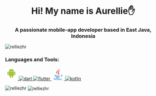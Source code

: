 <h1 align="center">Hi! My name is Aurellie✋</h1>
<h3 align="center">A passionate mobile-app developer based in East Java, Indonesia</h3>

<p align="left"> <img src="https://komarev.com/ghpvc/?username=relliezhr&label=Profile%20views&color=0e75b6&style=flat" alt="relliezhr" /> </p>

<h3 align="left">Languages and Tools:</h3>
<p align="left"> <a href="https://developer.android.com" target="_blank" rel="noreferrer"> <img src="https://raw.githubusercontent.com/devicons/devicon/master/icons/android/android-original-wordmark.svg" alt="android" width="40" height="40"/> </a> <a href="https://dart.dev" target="_blank" rel="noreferrer"> <img src="https://www.vectorlogo.zone/logos/dartlang/dartlang-icon.svg" alt="dart" width="40" height="40"/> </a> <a href="https://flutter.dev" target="_blank" rel="noreferrer"> <img src="https://www.vectorlogo.zone/logos/flutterio/flutterio-icon.svg" alt="flutter" width="40" height="40"/> </a> <a href="https://www.java.com" target="_blank" rel="noreferrer"> <img src="https://raw.githubusercontent.com/devicons/devicon/master/icons/java/java-original.svg" alt="java" width="40" height="40"/> </a> <a href="https://kotlinlang.org" target="_blank" rel="noreferrer"> <img src="https://www.vectorlogo.zone/logos/kotlinlang/kotlinlang-icon.svg" alt="kotlin" width="40" height="40"/> </a> </p>

<p><img align="left" src="https://github-readme-stats.vercel.app/api/top-langs?username=relliezhr&show_icons=true&locale=en&layout=compact" alt="relliezhr" /></p>

<p>&nbsp;<img align="center" src="https://github-readme-stats.vercel.app/api?username=relliezhr&show_icons=true&locale=en" alt="relliezhr" /></p>


